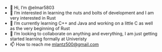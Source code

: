 - 👋 Hi, I’m @elmar5803
- 👀 I’m interested in learning the nuts and bolts of development and I am very interested in Rust
- 🌱 I’m currently learning C++ and Java and working on a little C as well as the very beginning of Rust
- 💞️ I’m looking to collaborate on anything and everything, I am just getting started learning formally at Univeristy
- 📫 How to reach me mlantz500@gmail.com

<!---
elmar5803/elmar5803 is a ✨ special ✨ repository because its `README.md` (this file) appears on your GitHub profile.
You can click the Preview link to take a look at your changes.
--->
